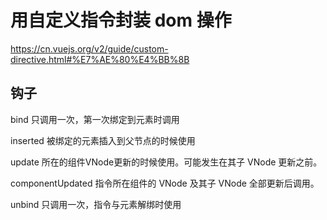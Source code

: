 # 用自定义指令封装 dom 操作

https://cn.vuejs.org/v2/guide/custom-directive.html#%E7%AE%80%E4%BB%8B

## 钩子
 
 bind 只调用一次，第一次绑定到元素时调用
 
 inserted 被绑定的元素插入到父节点的时候使用
 
 update 所在的组件VNode更新的时候使用。可能发生在其子 VNode 更新之前。
 
 componentUpdated 指令所在组件的 VNode 及其子 VNode 全部更新后调用。
 
 unbind 只调用一次，指令与元素解绑时使用
